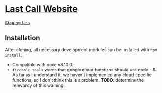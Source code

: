 # [Last Call Website](http://lastcallforfood.com/)

[Staging Link](https://last-call-82705.firebaseapp.com/)

## Installation

After cloning, all necessary development modules can be installed with `npm install`.

- Compatible with node v8.10.0.
- `firebase-tools` warns that google cloud functions should use node ~6. As far as I understand it, we haven't implemented any cloud-specific functions, so I don't think this is a problem. **TODO**: determine the relevancy of this warning.
